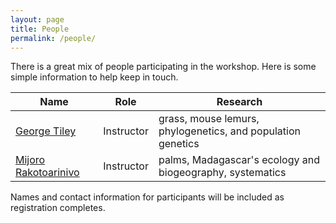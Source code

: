 ```yaml
---
layout: page
title: People
permalink: /people/
---
```


There is a great mix of people participating in the workshop. Here is some simple information to help keep in touch.

| Name                                        |Role       | Research                                                       |
|---------------------------------------------|-----------|----------------------------------------------------------------|
| [George Tiley](https://gtiley.github.io)    |Instructor | grass, mouse lemurs, phylogenetics, and population genetics    |
| [Mijoro Rakotoarinivo](http://yoderlab.org/)|Instructor | palms, Madagascar's ecology and biogeography, systematics      |


Names and contact information for participants will be included as registration completes.
